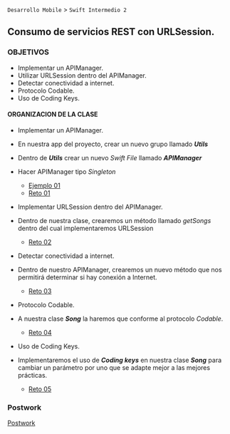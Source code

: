 `Desarrollo Mobile` > `Swift Intermedio 2`

## Consumo de servicios REST con URLSession.

### OBJETIVOS 

- Implementar un APIManager.
- Utilizar URLSession dentro del APIManager.
- Detectar conectividad a internet.
- Protocolo Codable.
- Uso de Coding Keys.

#### ORGANIZACION DE LA CLASE 

- Implementar un APIManager.
* En nuestra app del proyecto, crear un nuevo grupo llamado _**Utils**_
* Dentro de _**Utils**_ crear un nuevo _Swift File_ llamado _**APIManager**_
* Hacer APIManager tipo _Singleton_

	- [Ejemplo 01](Ejemplo-01)
	- [Reto 01](Reto-01)

- Implementar URLSession dentro del APIManager.
* Dentro de nuestra clase, crearemos un método llamado _getSongs_ dentro del cual implementaremos URLSession

	- [Reto 02](Reto-02)

- Detectar conectividad a internet.
* Dentro de nuestro APIManager, crearemos un nuevo método que nos permitirá determinar si hay conexión a Internet.

	- [Reto 03](Reto-03)

- Protocolo Codable.
* A nuestra clase _**Song**_ la haremos que conforme al protocolo _Codable_.

	- [Reto 04](Reto-04)

- Uso de Coding Keys.
* Implementaremos el uso de _**Coding keys**_ en nuestra clase _**Song**_ para cambiar un parámetro por uno que se adapte mejor a las mejores prácticas.

	- [Reto 05](Reto-05)

### Postwork
[Postwork](Postwork)